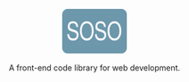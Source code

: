 <p align="center">
  
  <a href="#">
    <img src="./assets/img/soso-logo.svg" alt="soso-logo" height="80px">
  </a>
  
  <p align="center">
    A front-end code library for web development.
  <p>

</p>